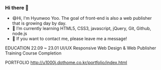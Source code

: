 ### Hi there 👋

- 😄Hi, I'm Hyunwoo Yoo. The goal of front-end is also a web publisher that is growing day by day.
- 🌱 I’m currently learning HTML5, CSS3, javascript, jQuery, Git, Github, node.js
- 💬 If you want to contact me, please leave me a message!

EDUCATION
22.09 ~ 23.01 UI/UX Responsive Web Design & Web Publisher Training Course Completion

PORTFOLIO
http://u1000j.dothome.co.kr/portfolio/index.html

<!--
**u1000j/u1000j** is a ✨ _special_ ✨ repository because its `README.md` (this file) appears on your GitHub profile.
